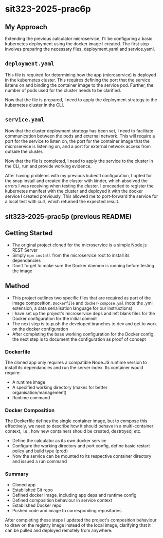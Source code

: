 # sit323-2025-prac6p

## My Approach

Extending the previous calculator microservice, I'll be configuring a basic kubernetes deployment using the docker image I created. The first step involves preparing the necessary files, deployment.yaml and service.yaml.

## `deployment.yaml`

This file is required for determining how the app (microservice) is deployed in the kubernetes cluster. This requires defining the port that the service listens on and binding the container image to the service pod. Further, the number of pods used for the cluster needs to be clarified.

Now that the file is prepared, I need to apply the deployment strategy to the kubernetes cluster in the CLI.

## `service.yaml`

Now that the cluster deployment strategy has been set, I need to facilitate communication between the pods and external network. This will require a port for the service to listen on, the port for the container image that the microservice is listening on, and a port for external network access from outside the cluster.

Now that the file is completed, I need to apply the service to the cluster in the CLI, run and provide working evidence.

After having problems with my previous kubectl configuration, I opted for the snap install and created the cluster with kinder, which absolved the errors I was receiving when testing the cluster. I proceeded to register the kubernetes manifest with the cluster and deployed it with the docker service I created previously. This allowed me to port-forward the service for a local test with curl, which returned the expected result.

## sit323-2025-prac5p (previous README)

## Getting Started

- The original project cloned for the microservice is a simple Node.js REST Server
- Simply `npm install` from the microservice root to install its dependancies
- Don't forget to make sure the Docker daemon is running before testing the image

## Method

- This project outlines two specific files that are required as part of the image composition, `Dockerfile` and `docker-compose.yml` (note the .yml extension, a data serialisation language for our instructions)
- I have set up the project's microservice deps and left blank files for the Docker configuration for the initial commit
- The next step is to push the developed branches to dev and get to work on the docker configuration
- After completing the base working configuration for the Docker config, the next step is to document the configuration as proof of concept

### Dockerfile

The cloned app only requires a compatible Node.JS runtime version to install its dependancies and run the server index. Its container would require:

- A runtime image
- A specified working directory (makes for better organisation/management)
- Runtime command

### Docker Composition

The Dockerfile defines the single container image, but to compose this effectively, we need to describe how it should behave in a multi-container context, i.e., how new containers should be created, destroyed, etc.

- Define the calculator as its own docker service
- Configure the working directory and port config, define basic restart policy and build type (prod)
- Now the service can be mounted to its respective container directory and issued a run command

### Summary

- Cloned app
- Established Git repo
- Defined docker image, including app deps and runtime config
- Defined composition behaviour in service context
- Established Docker repo
- Pushed code and image to corresponding repositories

After completing these steps I updated the project's composition behaviour to draw on the registry image instead of the local image, clarifying that it can be pulled and deployed remotely from anywhere.
